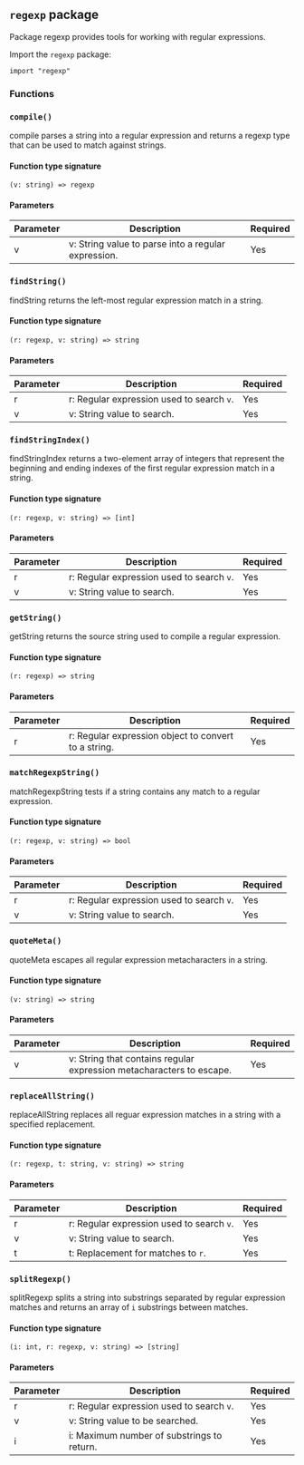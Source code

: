 ## `regexp` package

Package regexp provides tools for working with regular expressions.

Import the `regexp` package:

```flux
import "regexp"
```

### Functions

### `compile()`

compile parses a string into a regular expression and returns a regexp type
that can be used to match against strings.

#### Function type signature

```flux
(v: string) => regexp
```

#### Parameters

| Parameter | Description | Required |
| --- | --- | --- |
| v | v: String value to parse into a regular expression. | Yes |
### `findString()`

findString returns the left-most regular expression match in a string.

#### Function type signature

```flux
(r: regexp, v: string) => string
```

#### Parameters

| Parameter | Description | Required |
| --- | --- | --- |
| r | r: Regular expression used to search `v`. | Yes |
| v | v: String value to search. | Yes |
### `findStringIndex()`

findStringIndex returns a two-element array of integers that represent the
beginning and ending indexes of the first regular expression match in a string.

#### Function type signature

```flux
(r: regexp, v: string) => [int]
```

#### Parameters

| Parameter | Description | Required |
| --- | --- | --- |
| r | r: Regular expression used to search `v`. | Yes |
| v | v: String value to search. | Yes |
### `getString()`

getString returns the source string used to compile a regular expression.

#### Function type signature

```flux
(r: regexp) => string
```

#### Parameters

| Parameter | Description | Required |
| --- | --- | --- |
| r | r: Regular expression object to convert to a string. | Yes |
### `matchRegexpString()`

matchRegexpString tests if a string contains any match to a regular expression.

#### Function type signature

```flux
(r: regexp, v: string) => bool
```

#### Parameters

| Parameter | Description | Required |
| --- | --- | --- |
| r | r: Regular expression used to search `v`. | Yes |
| v | v: String value to search. | Yes |
### `quoteMeta()`

quoteMeta escapes all regular expression metacharacters in a string.

#### Function type signature

```flux
(v: string) => string
```

#### Parameters

| Parameter | Description | Required |
| --- | --- | --- |
| v | v: String that contains regular expression metacharacters to escape. | Yes |
### `replaceAllString()`

replaceAllString replaces all reguar expression matches in a string with a
specified replacement.

#### Function type signature

```flux
(r: regexp, t: string, v: string) => string
```

#### Parameters

| Parameter | Description | Required |
| --- | --- | --- |
| r | r: Regular expression used to search `v`. | Yes |
| v | v: String value to search. | Yes |
| t | t: Replacement for matches to `r`. | Yes |
### `splitRegexp()`

splitRegexp splits a string into substrings separated by regular expression
matches and returns an array of `i` substrings between matches.

#### Function type signature

```flux
(i: int, r: regexp, v: string) => [string]
```

#### Parameters

| Parameter | Description | Required |
| --- | --- | --- |
| r | r: Regular expression used to search `v`. | Yes |
| v | v: String value to be searched. | Yes |
| i | i: Maximum number of substrings to return. | Yes |
